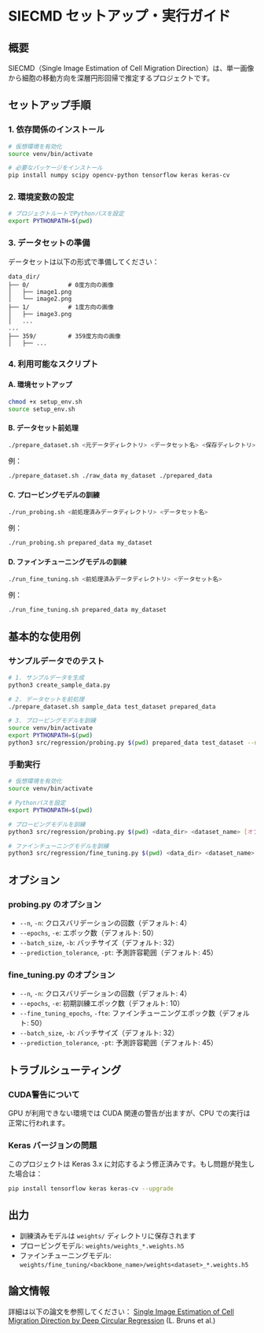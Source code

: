 # SIECMD セットアップ・実行ガイド

## 概要
SIECMD（Single Image Estimation of Cell Migration Direction）は、単一画像から細胞の移動方向を深層円形回帰で推定するプロジェクトです。

## セットアップ手順

### 1. 依存関係のインストール
```bash
# 仮想環境を有効化
source venv/bin/activate

# 必要なパッケージをインストール
pip install numpy scipy opencv-python tensorflow keras keras-cv
```

### 2. 環境変数の設定
```bash
# プロジェクトルートでPythonパスを設定
export PYTHONPATH=$(pwd)
```

### 3. データセットの準備
データセットは以下の形式で準備してください：
```
data_dir/
├── 0/           # 0度方向の画像
│   ├── image1.png
│   └── image2.png
├── 1/           # 1度方向の画像
│   ├── image3.png
│   ...
...
├── 359/         # 359度方向の画像
│   ├── ...
```

### 4. 利用可能なスクリプト

#### A. 環境セットアップ
```bash
chmod +x setup_env.sh
source setup_env.sh
```

#### B. データセット前処理
```bash
./prepare_dataset.sh <元データディレクトリ> <データセット名> <保存ディレクトリ>
```

例：
```bash
./prepare_dataset.sh ./raw_data my_dataset ./prepared_data
```

#### C. プロービングモデルの訓練
```bash
./run_probing.sh <前処理済みデータディレクトリ> <データセット名>
```

例：
```bash
./run_probing.sh prepared_data my_dataset
```

#### D. ファインチューニングモデルの訓練
```bash
./run_fine_tuning.sh <前処理済みデータディレクトリ> <データセット名>
```

例：
```bash
./run_fine_tuning.sh prepared_data my_dataset
```

## 基本的な使用例

### サンプルデータでのテスト
```bash
# 1. サンプルデータを生成
python3 create_sample_data.py

# 2. データセットを前処理
./prepare_dataset.sh sample_data test_dataset prepared_data

# 3. プロービングモデルを訓練
source venv/bin/activate
export PYTHONPATH=$(pwd)
python3 src/regression/probing.py $(pwd) prepared_data test_dataset --n 2 --epochs 5
```

### 手動実行
```bash
# 仮想環境を有効化
source venv/bin/activate

# Pythonパスを設定
export PYTHONPATH=$(pwd)

# プロービングモデルを訓練
python3 src/regression/probing.py $(pwd) <data_dir> <dataset_name> [オプション]

# ファインチューニングモデルを訓練
python3 src/regression/fine_tuning.py $(pwd) <data_dir> <dataset_name> [オプション]
```

## オプション

### probing.py のオプション
- `--n`, `-n`: クロスバリデーションの回数（デフォルト: 4）
- `--epochs`, `-e`: エポック数（デフォルト: 50）
- `--batch_size`, `-b`: バッチサイズ（デフォルト: 32）
- `--prediction_tolerance`, `-pt`: 予測許容範囲（デフォルト: 45）

### fine_tuning.py のオプション
- `--n`, `-n`: クロスバリデーションの回数（デフォルト: 4）
- `--epochs`, `-e`: 初期訓練エポック数（デフォルト: 10）
- `--fine_tuning_epochs`, `-fte`: ファインチューニングエポック数（デフォルト: 50）
- `--batch_size`, `-b`: バッチサイズ（デフォルト: 32）
- `--prediction_tolerance`, `-pt`: 予測許容範囲（デフォルト: 45）

## トラブルシューティング

### CUDA警告について
GPU が利用できない環境では CUDA 関連の警告が出ますが、CPU での実行は正常に行われます。

### Keras バージョンの問題
このプロジェクトは Keras 3.x に対応するよう修正済みです。もし問題が発生した場合は：
```bash
pip install tensorflow keras keras-cv --upgrade
```

## 出力

- 訓練済みモデルは `weights/` ディレクトリに保存されます
- プロービングモデル: `weights/weights_*.weights.h5`
- ファインチューニングモデル: `weights/fine_tuning/<backbone_name>/weights<dataset>_*.weights.h5`

## 論文情報
詳細は以下の論文を参照してください：
[Single Image Estimation of Cell Migration Direction by Deep Circular Regression](https://arxiv.org/abs/2406.19162) (L. Bruns et al.)
